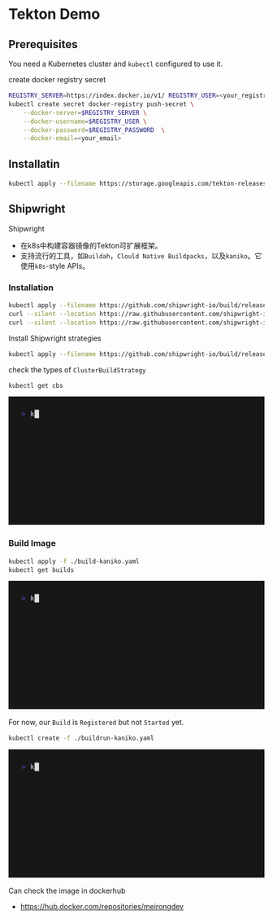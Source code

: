 # Tekton Demo

## Prerequisites

You need a Kubernetes cluster and `kubectl` configured to use it.

create docker registry secret

```bash
REGISTRY_SERVER=https://index.docker.io/v1/ REGISTRY_USER=<your_registry_user> REGISTRY_PASSWORD=<your_registry_password>
kubectl create secret docker-registry push-secret \
    --docker-server=$REGISTRY_SERVER \
    --docker-username=$REGISTRY_USER \
    --docker-password=$REGISTRY_PASSWORD  \
    --docker-email=<your_email>
```

## Installatin

```bash
kubectl apply --filename https://storage.googleapis.com/tekton-releases/pipeline/previous/v0.50.5/release.yaml
```

## Shipwright

Shipwright

- 在k8s中构建容器镜像的Tekton可扩展框架。
- 支持流行的工具，如`Buildah`，`Clould Native Buildpacks`，以及`kaniko`。它使用`k8s`-style APIs。

### Installation

```bash
kubectl apply --filename https://github.com/shipwright-io/build/releases/download/v0.13.0/release.yaml --server-side
curl --silent --location https://raw.githubusercontent.com/shipwright-io/build/v0.13.0/hack/setup-webhook-cert.sh | bash
curl --silent --location https://raw.githubusercontent.com/shipwright-io/build/main/hack/storage-version-migration.sh | bash
```

Install Shipwright strategies

```bash
kubectl apply --filename https://github.com/shipwright-io/build/releases/download/v0.13.0/sample-strategies.yaml --server-side
```

check the types of `ClusterBuildStrategy`

```bash
kubectl get cbs
```

![kubectl get cbs](./cbs.gif)

### Build Image

```bash
kubectl apply -f ./build-kaniko.yaml
kubectl get builds
```

![kubectl get builds](./builds.gif)

For now, our `Build` is `Registered`  but not `Started` yet.

```bash
kubectl create -f ./buildrun-kaniko.yaml
```

![kubectl get buildrun](./buildrun.gif)

Can check the image in dockerhub
- https://hub.docker.com/repositories/meirongdev